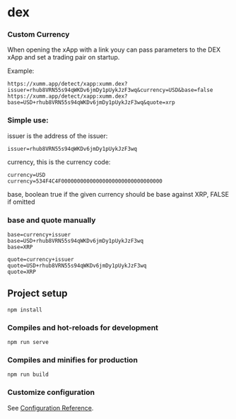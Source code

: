 # dex

### Custom Currency
When opening the xApp with a link youy can pass parameters to the DEX xApp and set a trading pair on startup.


Example:
```
https://xumm.app/detect/xapp:xumm.dex?issuer=rhub8VRN55s94qWKDv6jmDy1pUykJzF3wq&currency=USD&base=false
https://xumm.app/detect/xapp:xumm.dex?base=USD+rhub8VRN55s94qWKDv6jmDy1pUykJzF3wq&quote=xrp
```
### Simple use:
issuer is the address of the issuer:
```
issuer=rhub8VRN55s94qWKDv6jmDy1pUykJzF3wq
```

currency, this is the currency code:
```
currency=USD
currency=534F4C4F00000000000000000000000000000000
```

base, boolean true if the given currency should be base against XRP, FALSE if omitted

### base and quote manually
```
base=currency+issuer
base=USD+rhub8VRN55s94qWKDv6jmDy1pUykJzF3wq
base=XRP

quote=currency+issuer
quote=USD+rhub8VRN55s94qWKDv6jmDy1pUykJzF3wq
quote=XRP
```


## Project setup
```
npm install
```

### Compiles and hot-reloads for development
```
npm run serve
```

### Compiles and minifies for production
```
npm run build
```

### Customize configuration
See [Configuration Reference](https://cli.vuejs.org/config/).
